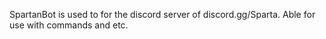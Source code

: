 SpartanBot is used to for the discord server of discord.gg/Sparta.
Able for use with commands and etc.
